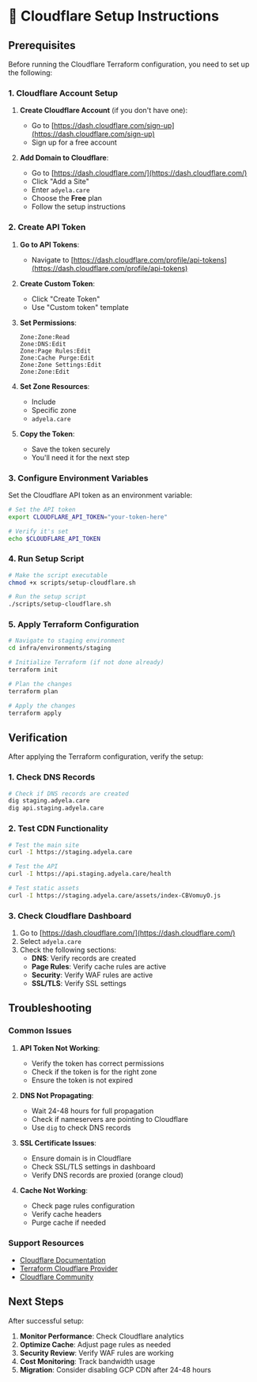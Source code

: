# 🔧 Cloudflare Setup Instructions

## Prerequisites

Before running the Cloudflare Terraform configuration, you need to set up the following:

### 1. Cloudflare Account Setup

1. **Create Cloudflare Account** (if you don't have one):
   - Go to [https://dash.cloudflare.com/sign-up](https://dash.cloudflare.com/sign-up)
   - Sign up for a free account

2. **Add Domain to Cloudflare**:
   - Go to [https://dash.cloudflare.com/](https://dash.cloudflare.com/)
   - Click "Add a Site"
   - Enter `adyela.care`
   - Choose the **Free** plan
   - Follow the setup instructions

### 2. Create API Token

1. **Go to API Tokens**:
   - Navigate to [https://dash.cloudflare.com/profile/api-tokens](https://dash.cloudflare.com/profile/api-tokens)

2. **Create Custom Token**:
   - Click "Create Token"
   - Use "Custom token" template

3. **Set Permissions**:

   ```
   Zone:Zone:Read
   Zone:DNS:Edit
   Zone:Page Rules:Edit
   Zone:Cache Purge:Edit
   Zone:Zone Settings:Edit
   Zone:Zone:Edit
   ```

4. **Set Zone Resources**:
   - Include
   - Specific zone
   - `adyela.care`

5. **Copy the Token**:
   - Save the token securely
   - You'll need it for the next step

### 3. Configure Environment Variables

Set the Cloudflare API token as an environment variable:

```bash
# Set the API token
export CLOUDFLARE_API_TOKEN="your-token-here"

# Verify it's set
echo $CLOUDFLARE_API_TOKEN
```

### 4. Run Setup Script

```bash
# Make the script executable
chmod +x scripts/setup-cloudflare.sh

# Run the setup script
./scripts/setup-cloudflare.sh
```

### 5. Apply Terraform Configuration

```bash
# Navigate to staging environment
cd infra/environments/staging

# Initialize Terraform (if not done already)
terraform init

# Plan the changes
terraform plan

# Apply the changes
terraform apply
```

## Verification

After applying the Terraform configuration, verify the setup:

### 1. Check DNS Records

```bash
# Check if DNS records are created
dig staging.adyela.care
dig api.staging.adyela.care
```

### 2. Test CDN Functionality

```bash
# Test the main site
curl -I https://staging.adyela.care

# Test the API
curl -I https://api.staging.adyela.care/health

# Test static assets
curl -I https://staging.adyela.care/assets/index-CBVomuyO.js
```

### 3. Check Cloudflare Dashboard

1. Go to [https://dash.cloudflare.com/](https://dash.cloudflare.com/)
2. Select `adyela.care`
3. Check the following sections:
   - **DNS**: Verify records are created
   - **Page Rules**: Verify cache rules are active
   - **Security**: Verify WAF rules are active
   - **SSL/TLS**: Verify SSL settings

## Troubleshooting

### Common Issues

1. **API Token Not Working**:
   - Verify the token has correct permissions
   - Check if the token is for the right zone
   - Ensure the token is not expired

2. **DNS Not Propagating**:
   - Wait 24-48 hours for full propagation
   - Check if nameservers are pointing to Cloudflare
   - Use `dig` to check DNS records

3. **SSL Certificate Issues**:
   - Ensure domain is in Cloudflare
   - Check SSL/TLS settings in dashboard
   - Verify DNS records are proxied (orange cloud)

4. **Cache Not Working**:
   - Check page rules configuration
   - Verify cache headers
   - Purge cache if needed

### Support Resources

- [Cloudflare Documentation](https://developers.cloudflare.com/)
- [Terraform Cloudflare Provider](https://registry.terraform.io/providers/cloudflare/cloudflare/latest/docs)
- [Cloudflare Community](https://community.cloudflare.com/)

## Next Steps

After successful setup:

1. **Monitor Performance**: Check Cloudflare analytics
2. **Optimize Cache**: Adjust page rules as needed
3. **Security Review**: Verify WAF rules are working
4. **Cost Monitoring**: Track bandwidth usage
5. **Migration**: Consider disabling GCP CDN after 24-48 hours
